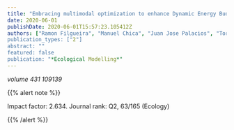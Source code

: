 ```yaml
---
title: "Embracing multimodal optimization to enhance Dynamic Energy Budget parameterization"
date: 2020-06-01
publishDate: 2020-06-01T15:57:23.105412Z
authors: ["Ramon Filgueira", "Manuel Chica", "Juan Jose Palacios", "Tore Strohmeier", "Romain Lavaud", "Antonio Aguera", Sergio Damas", "Oivind Strand"]
publication_types: ["2"]
abstract: ""
featured: false
publication: "*Ecological Modelling*"
---
```


_volume 431 109139_


{{% alert note %}}

Impact factor: 2.634. Journal rank: Q2, 63/165 (Ecology)

{{% /alert %}}
